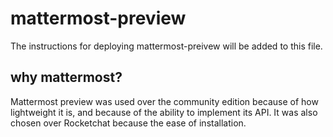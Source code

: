 # mattermost-preview

The instructions for deploying mattermost-preivew will be added to this file.

## why mattermost?
Mattermost preview was used over the community edition because of how lightweight it is, and because of the ability to implement its API. It was also chosen over Rocketchat because the ease of installation.
